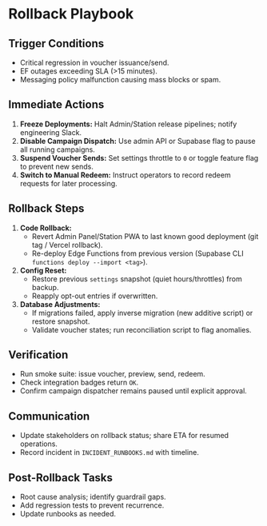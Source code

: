 # Rollback Playbook

## Trigger Conditions
- Critical regression in voucher issuance/send.
- EF outages exceeding SLA (>15 minutes).
- Messaging policy malfunction causing mass blocks or spam.

## Immediate Actions
1. **Freeze Deployments:** Halt Admin/Station release pipelines; notify engineering Slack.
2. **Disable Campaign Dispatch:** Use admin API or Supabase flag to pause all running campaigns.
3. **Suspend Voucher Sends:** Set settings throttle to `0` or toggle feature flag to prevent new sends.
4. **Switch to Manual Redeem:** Instruct operators to record redeem requests for later processing.

## Rollback Steps
1. **Code Rollback:**
   - Revert Admin Panel/Station PWA to last known good deployment (git tag / Vercel rollback).
   - Re-deploy Edge Functions from previous version (Supabase CLI `functions deploy --import <tag>`).
2. **Config Reset:**
   - Restore previous `settings` snapshot (quiet hours/throttles) from backup.
   - Reapply opt-out entries if overwritten.
3. **Database Adjustments:**
   - If migrations failed, apply inverse migration (new additive script) or restore snapshot.
   - Validate voucher states; run reconciliation script to flag anomalies.

## Verification
- Run smoke suite: issue voucher, preview, send, redeem.
- Check integration badges return `OK`.
- Confirm campaign dispatcher remains paused until explicit approval.

## Communication
- Update stakeholders on rollback status; share ETA for resumed operations.
- Record incident in `INCIDENT_RUNBOOKS.md` with timeline.

## Post-Rollback Tasks
- Root cause analysis; identify guardrail gaps.
- Add regression tests to prevent recurrence.
- Update runbooks as needed.

